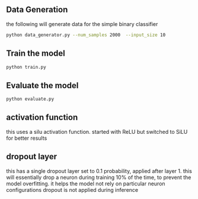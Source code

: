 
## Data Generation
the following will generate data for the simple binary classifier

```bash
python data_generator.py --num_samples 2000  --input_size 10
```

## Train the model

```bash
python train.py
```

## Evaluate the model

```bash
python evaluate.py
```

## activation function
this uses a silu activation function.  started with ReLU but switched to SiLU for better results

## dropout layer
this has a single dropout layer set to 0.1 probability, applied after layer 1.
this will essentially drop a neuron during training 10% of the time, to prevent the model overfitting.
it helps the model not rely on particular neuron configurations
dropout is not applied during inference